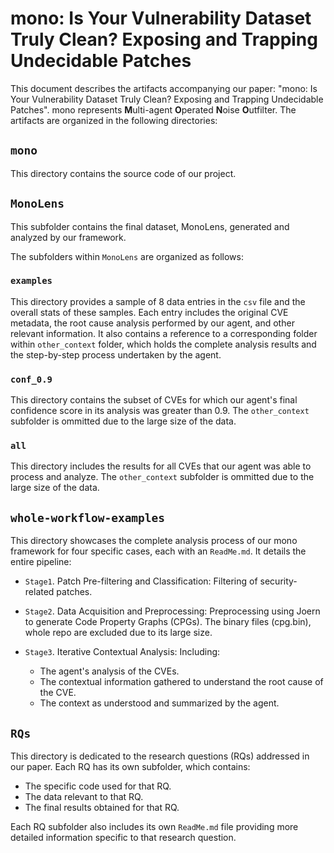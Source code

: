 # mono: Is Your Vulnerability Dataset Truly Clean? Exposing and Trapping Undecidable Patches

This document describes the artifacts accompanying our paper: "mono: Is Your Vulnerability Dataset Truly Clean? Exposing and Trapping Undecidable Patches".
mono represents **M**ulti-agent **O**perated **N**oise **O**utfilter.
The artifacts are organized in the following directories:

## `mono`

This directory contains the source code of our project.

## `MonoLens`

This subfolder contains the final dataset, MonoLens, generated and analyzed by our framework.

The subfolders within `MonoLens` are organized as follows:

### `examples`

This directory provides a sample of 8 data entries in the `csv` file and the overall stats of these samples. Each entry includes the original CVE metadata, the root cause analysis performed by our agent, and other relevant information. It also contains a reference to a corresponding folder within `other_context` folder, which holds the complete analysis results and the step-by-step process undertaken by the agent.

### `conf_0.9`

This directory contains the subset of CVEs for which our agent's final confidence score in its analysis was greater than 0.9. The `other_context` subfolder is ommitted due to the large size of the data.

### `all`

This directory includes the results for all CVEs that our agent was able to process and analyze. The `other_context` subfolder is ommitted due to the large size of the data.

## `whole-workflow-examples`

This directory showcases the complete analysis process of our mono framework for four specific cases, each with an `ReadMe.md`. It details the entire pipeline:

- `Stage1`. Patch Pre-filtering and Classification: Filtering of security-related patches.

- `Stage2`. Data Acquisition and Preprocessing: Preprocessing using Joern to generate Code Property Graphs (CPGs). The binary files (cpg.bin), whole repo are excluded due to its large size.

- `Stage3`. Iterative Contextual Analysis: Including:
    - The agent's analysis of the CVEs.
    - The contextual information gathered to understand the root cause of the CVE. 
    - The context as understood and summarized by the agent.

## `RQs`

This directory is dedicated to the research questions (RQs) addressed in our paper. Each RQ has its own subfolder, which contains:

- The specific code used for that RQ.
- The data relevant to that RQ.
- The final results obtained for that RQ.

Each RQ subfolder also includes its own `ReadMe.md` file providing more detailed information specific to that research question.
